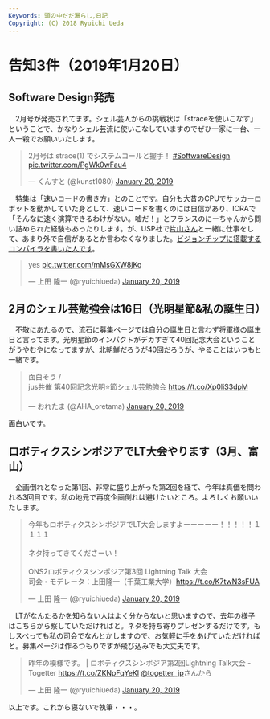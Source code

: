 ```yaml
---
Keywords: 頭の中だだ漏らし,日記
Copyright: (C) 2018 Ryuichi Ueda
---
```


# 告知3件（2019年1月20日）

## Software Design発売

　2月号が発売されてます。シェル芸人からの挑戦状は「straceを使いこなす」ということで、かなりシェル芸流に使いこなしていますのでぜひ一家に一台、一人一殺でお願いいたします。

<blockquote class="twitter-tweet" data-partner="tweetdeck"><p lang="ja" dir="ltr">2月号は strace(1) でシステムコールと握手！ <a href="https://twitter.com/hashtag/SoftwareDesign?src=hash&amp;ref_src=twsrc%5Etfw">#SoftwareDesign</a> <a href="https://t.co/PgWk0wFau4">pic.twitter.com/PgWk0wFau4</a></p>&mdash; くんすと (@kunst1080) <a href="https://twitter.com/kunst1080/status/1086970871678328833?ref_src=twsrc%5Etfw">January 20, 2019</a></blockquote>
<script async src="https://platform.twitter.com/widgets.js" charset="utf-8"></script>

　特集は「速いコードの書き方」とのことです。自分も大昔のCPUでサッカーロボットを動かしていた身として、速いコードを書くのには自信があり、ICRAで「そんなに速く演算できるわけがない。嘘だ！」とフランスのにーちゃんから問い詰められた経験もあったりします。が、USP社で[片山さん](https://www.amazon.co.jp/dp/4904807057)と一緒に仕事をして、あまり外で自信があるとか言わなくなりました。[ビジョンチップに搭載するコンパイラを書いた人です](https://ipsj.ixsq.nii.ac.jp/ej/?action=repository_action_common_download&item_id=18231&item_no=1&attribute_id=1&file_no=1)。


<blockquote class="twitter-tweet" data-partner="tweetdeck"><p lang="und" dir="ltr">yes <a href="https://t.co/mMsGXW8jKq">pic.twitter.com/mMsGXW8jKq</a></p>&mdash; 上田 隆一 (@ryuichiueda) <a href="https://twitter.com/ryuichiueda/status/1086968247281315840?ref_src=twsrc%5Etfw">January 20, 2019</a></blockquote>
<script async src="https://platform.twitter.com/widgets.js" charset="utf-8"></script>



## 2月のシェル芸勉強会は16日（光明星節&私の誕生日）

　不敬にあたるので、流石に募集ページでは自分の誕生日と言わず将軍様の誕生日と言ってます。光明星節のインパクトがデカすぎて40回記念大会ということがうやむやになってますが、北朝鮮だろうが40回だろうが、やることはいつもと一緒です。


<blockquote class="twitter-tweet" data-partner="tweetdeck"><p lang="ja" dir="ltr">面白そう /<br>jus共催 第40回記念光明⭐️節シェル芸勉強会 <a href="https://t.co/Xp0liS3dpM">https://t.co/Xp0liS3dpM</a></p>&mdash; おれたま (@AHA_oretama) <a href="https://twitter.com/AHA_oretama/status/1086895056399753216?ref_src=twsrc%5Etfw">January 20, 2019</a></blockquote>
<script async src="https://platform.twitter.com/widgets.js" charset="utf-8"></script>


面白いです。


## ロボティクスシンポジアでLT大会やります（3月、富山）

　企画倒れとなった第1回、非常に盛り上がった第2回を経て、今年は真価を問われる3回目です。私の地元で再度企画倒れは避けたいところ。よろしくお願いいたします。

<blockquote class="twitter-tweet" data-partner="tweetdeck"><p lang="ja" dir="ltr">今年もロボティクスシンポジアでLT大会しますよーーーーー！！！！！１１１１<br><br>ネタ持ってきてくださーい！<br><br>ONS2ロボティクスシンポジア第3回 Lightning Talk 大会<br>司会・モデレータ：上田隆一（千葉工業大学）<a href="https://t.co/K7twN3sFUA">https://t.co/K7twN3sFUA</a></p>&mdash; 上田 隆一 (@ryuichiueda) <a href="https://twitter.com/ryuichiueda/status/1086969375398088704?ref_src=twsrc%5Etfw">January 20, 2019</a></blockquote>
<script async src="https://platform.twitter.com/widgets.js" charset="utf-8"></script>


　LTがなんたるかを知らない人はよく分からないと思いますので、去年の様子はこちらから察していただければと。ネタを持ち寄りプレゼンするだけです。もしスベっても私の司会でなんとかしますので、お気軽に手をあげていただければと。募集ページは作るつもりですが飛び込みでも大丈夫です。

<blockquote class="twitter-tweet" data-partner="tweetdeck"><p lang="ja" dir="ltr">昨年の模様です。 | ロボティクスシンポジア第2回Lightning Talk大会 - Togetter <a href="https://t.co/ZKNpFqYeKl">https://t.co/ZKNpFqYeKl</a> <a href="https://twitter.com/togetter_jp?ref_src=twsrc%5Etfw">@togetter_jp</a>さんから</p>&mdash; 上田 隆一 (@ryuichiueda) <a href="https://twitter.com/ryuichiueda/status/1086971984876003329?ref_src=twsrc%5Etfw">January 20, 2019</a></blockquote>
<script async src="https://platform.twitter.com/widgets.js" charset="utf-8"></script>



以上です。これから寝ないで執筆・・・。
